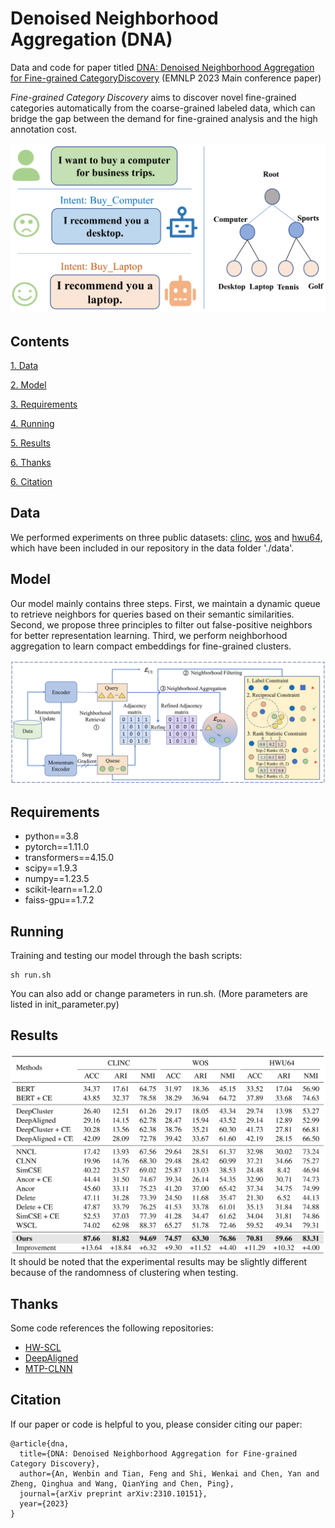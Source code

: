 
# Denoised Neighborhood Aggregation (DNA)
Data and code for paper titled [DNA: Denoised Neighborhood Aggregation for Fine-grained CategoryDiscovery](https://arxiv.org/abs/2211.15115) (EMNLP 2023 Main conference paper)

*Fine-grained Category Discovery* aims to discover novel fine-grained categories automatically from the coarse-grained labeled data, which can bridge the gap between the demand for fine-grained analysis and the high annotation cost.
<div align=center>
<img src="./figures/intro.png"/>
</div>


## Contents
[1. Data](#data)

[2. Model](#model)

[3. Requirements](#requirements)

[4. Running](#running)

[5. Results](#results)

[6. Thanks](#thanks)

[6. Citation](#citation)

## Data
We performed experiments on three public datasets: [clinc](https://aclanthology.org/D19-1131/), [wos](https://arxiv.org/abs/1709.08267) and [hwu64](https://arxiv.org/abs/1903.05566), which have been included in our repository in the data folder './data'.

## Model
Our model mainly contains three steps. First, we maintain a dynamic queue to retrieve neighbors for queries based on their semantic similarities. Second, we propose three principles to filter out false-positive neighbors for better representation learning. Third, we perform neighborhood aggregation to learn compact embeddings for fine-grained clusters.
<div align=center>
<img src="./figures/model.png"/>
</div>

## Requirements
* python==3.8
* pytorch==1.11.0
* transformers==4.15.0
* scipy==1.9.3
* numpy==1.23.5
* scikit-learn==1.2.0
* faiss-gpu==1.7.2

## Running
Training and testing our model through the bash scripts:
```
sh run.sh
```
You can also add or change parameters in run.sh. (More parameters are listed in init_parameter.py)

## Results
<div align=center>
<img src="./figures/results.jpg"/>
</div>
It should be noted that the experimental results may be slightly different because of the randomness of clustering when testing.

## Thanks
Some code references the following repositories:
* [HW-SCL](https://github.com/Lackel/Hierarchical_Weighted_SCL)
* [DeepAligned](https://github.com/thuiar/DeepAligned-Clustering)
* [MTP-CLNN](https://github.com/fanolabs/NID_ACLARR2022)

## Citation
If our paper or code is helpful to you, please consider citing our paper:
```
@article{dna,
  title={DNA: Denoised Neighborhood Aggregation for Fine-grained Category Discovery},
  author={An, Wenbin and Tian, Feng and Shi, Wenkai and Chen, Yan and Zheng, Qinghua and Wang, QianYing and Chen, Ping},
  journal={arXiv preprint arXiv:2310.10151},
  year={2023}
}
```
